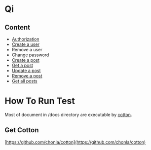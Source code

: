 # Qi

## Content

* [Authorization](auth/login.md)
* [Create a user](users/create-one.md)
* Remove a user
* Change password
* [Create a post](posts/create-one.md)
* [Get a post](posts/get-one.md)
* [Update a post](posts/update-one.md)
* [Remove a post](delete-one.md)
* [Get all posts](post/get-all.md)

# How To Run Test

Most of document in /docs directory are executable by [cotton](https://github.com/chonla/cotton).

## Get Cotton

[https://github.com/chonla/cotton](https://github.com/chonla/cotton)
